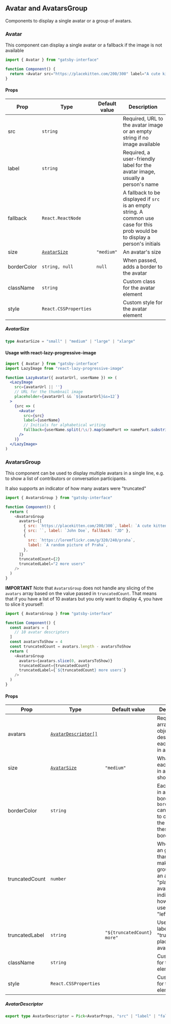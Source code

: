 ## Avatar and AvatarsGroup

Components to display a single avatar or a group of avatars.

### Avatar

This component can display a single avatar or a fallback if the image is not available

```javascript
import { Avatar } from "gatsby-interface"

function Component() {
  return <Avatar src="https://placekitten.com/200/300" label="A cute kitten" />
}
```

#### Props

| Prop        | Type                        | Default value | Description                                                                                                                     |
| ----------- | --------------------------- | ------------- | ------------------------------------------------------------------------------------------------------------------------------- |
| src         | `string`                    |               | Required, URL to the avatar image or an empty string if no image available                                                      |
| label       | `string`                    |               | Required, a user-friendly label for the avatar image, usually a person's name                                                   |
| fallback    | `React.ReactNode`           |               | A fallback to be displayed if `src` is an empty string. A common use case for this prob would be to display a person's initials |
| size        | [`AvatarSize`](#avatarsize) | `"medium"`    | An avatar's size                                                                                                                |
| borderColor | `string, null`              | `null`        | When passed, adds a border to the avatar                                                                                        |
| className   | `string`                    |               | Custom class for the avatar element                                                                                             |
| style       | `React.CSSProperties`       |               | Custom style for the avatar element                                                                                             |

##### AvatarSize

```typescript
type AvatarSize = "small" | "medium" | "large" | "xlarge"
```

#### Usage with react-lazy-progressive-image

```jsx
import { Avatar } from "gatsby-interface"
import LazyImage from "react-lazy-progressive-image"

function LazyAvatar({ avatarUrl, userName }) => (
  <LazyImage
    src={avatarUrl || ''}
    // URL for the thumbnail image
    placeholder={avatarUrl && `${avatarUrl}&s=12`}
  >
    {src => (
      <Avatar
        src={src}
        label={userName}
        // Initials for alphabetical writing
        fallback={userName.split(/\s/).map(namePart => namePart.substring(0, 1)).join('')}
      />
    )}
  </LazyImage>
)
```

### AvatarsGroup

This component can be used to display multiple avatars in a single line, e.g. to show a list of contributors or conversation participants.

It also supports an indicator of how many avatars were "truncated"

```javascript
import { AvatarsGroup } from "gatsby-interface"

function Component() {
  return (
    <AvatarsGroup
      avatars={[
        { src: `https://placekitten.com/200/300`, label: `A cute kitten` },
        { src: ``, label: `John Doe`, fallback: "JD" },
        {
          src: `https://loremflickr.com/g/320/240/praha`,
          label: `A random picture of Praha`,
        },
      ]}
      truncatedCount={2}
      truncatedLabel="2 more users"
    />
  )
}
```

**IMPORTANT** Note that `AvatarsGroup` does not handle any slicing of the `avatars` array based on the value passed in `truncatedCount`. That means that if you have a list of 10 avatars but you only want to display 4, you have to slice it yourself:

```javascript
import { AvatarsGroup } from "gatsby-interface"

function Component() {
  const avatars = [
    // 10 avatar descriptors
  ]
  const avatarsToShow = 4
  const truncatedCount = avatars.length - avatarsToShow
  return (
    <AvatarsGroup
      avatars={avatars.slice(0, avatarsToShow)}
      truncatedCount={truncatedCount}
      truncatedLabel={`${truncatedCount} more users`}
    />
  )
}
```

#### Props

| Prop           | Type                                      | Default value              | Description                                                                                                                            |
| -------------- | ----------------------------------------- | -------------------------- | -------------------------------------------------------------------------------------------------------------------------------------- |
| avatars        | [`AvatarDescriptor[]`](#avatardescriptor) |                            | Required, an array of objects describing each avatar in a group                                                                        |
| size           | [`AvatarSize`](#avatarsize)               | `"medium"`                 | What size each avatar in a group should have                                                                                           |
| borderColor    | `string`                                  |                            | Each avatar in a group is bordered; `borderColor` can be used to customize the color of these borders                                  |
| truncatedCount | `number`                                  |                            | When passed an greater than 0, makes the group render an additional "placeholder" avatar that indicates how many users were "left out" |
| truncatedLabel | `string`                                  | `"${truncatedCount} more"` | User-friendly label for the "truncated" placeholder avatar                                                                             |
| className      | `string`                                  |                            | Custom class for the group element                                                                                                     |
| style          | `React.CSSProperties`                     |                            | Custom style for the group element                                                                                                     |

##### AvatarDescriptor

```typescript
export type AvatarDescriptor = Pick<AvatarProps, "src" | "label" | "fallback">
```
